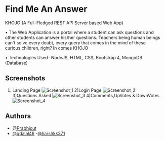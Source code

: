 
# Find Me An Answer

KHOJO (A Full-Fledged REST API Server based Web App)

• The Web Application is a portal where a student can ask questions and other
students can answer his/her questions. Teachers being human beings can't
solve every doubt, every query that comes in the mind of these curious
children, right? In comes KHOJO

• Technologies Used- NodeJS, HTML, CSS, Bootstrap 4, MongoDB (Database)


## Screenshots
1) Landing Page
![Screenshot_1](https://user-images.githubusercontent.com/54816974/147499052-97b10af0-768b-4999-bc71-5496c40fb581.jpg)
2)Login Page
![Screenshot_2](https://user-images.githubusercontent.com/54816974/147499060-64babd82-0325-4279-89a9-fa48b59e4cf5.jpg)
3)Questions Asked
![Screenshot_3](https://user-images.githubusercontent.com/54816974/147499063-b26f94c8-0006-48f4-b3d9-4db5d1c49108.jpg)
4)Comments,UpVotes & DownVotes
![Screenshot_4](https://user-images.githubusercontent.com/54816974/147499069-aea4b82f-1376-42ac-a753-d1634b08b960.jpg)

## Authors

- [@Prabhjout](https://github.com/Prabhjout)
- [@gdalal49](https://github.com/gdalal49)
-[@harshkk371](https://github.com/harshkk371)
